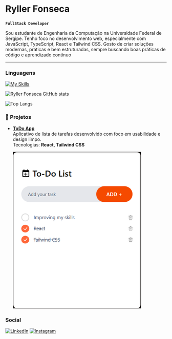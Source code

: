 # Ryller Fonseca

**`FullStack Developer`**

Sou estudante de Engenharia da Computação na Universidade Federal de Sergipe. Tenho foco no desenvolvimento web, especialmente com JavaScript, TypeScript, React e Tailwind CSS. Gosto de criar soluções modernas, práticas e bem estruturadas, sempre buscando boas práticas de código e aprendizado contínuo

---

###  Linguagens

[![My Skills](https://skillicons.dev/icons?i=js,html,css,nodejs,ts,nestjs)](https://skillicons.dev)



![Ryller Fonseca GitHub stats](https://github-readme-stats.vercel.app/api?username=ryllerf&show_icons=true&theme=radical)


![Top Langs](https://github-readme-stats.vercel.app/api/top-langs/?username=anuraghazra&layout=compact)



### 🚀 Projetos

- [**ToDo App**](https://todo-app-self-ten-48.vercel.app)  
  Aplicativo de lista de tarefas desenvolvido com foco em usabilidade e design limpo.  
  Tecnologias: **React, Tailwind CSS**

    <a href="https://todo-app-self-ten-48.vercel.app" target="_blank">
    <img src="./assets/Todo-app.png" alt="Preview do ToDo App" width="400"/>
  </a>

### Social

[![LinkedIn](https://skillicons.dev/icons?i=linkedin)]([https://www.linkedin.com/in/l](https://www.linkedin.com/in/ryller-fonseca-13164b223))
[![Instagram](https://skillicons.dev/icons?i=instagram)](https://instagram.com/Ryller_)

